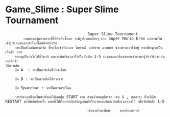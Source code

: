 # Game_Slime : Super Slime Tournament
                                        Super Slime Tournament
	        เกมของกลุ่มพวกเราที่ได้คิดค้นขึ้นมา จะมีรูปแบบคล้ายๆ เกม Super Mario bros แต่จะมาในเชิงรูปแบบของการเป็นสไลม์น้อยน่ารัก 
        การเป็นสไลม์น้อยน่ารัก ที่จะวิ่งแข่งจับเวลา โดยจะมี อุปสรรค มากมาย ขวางทางเอาไว้อยู่ ทางประตูจะเป็นเส้นชัย และ
        จะระบุเป็นว่าวิ่งไปกี่วินาที และจะบันทึกเวลาไว้เป็นอันดับ 1-5 เอาละผมเกริ่นมาพอแล้วเรามารู้จักรวิธีการเล่นเลยดีกว่า
    วิธีการเล่น
	    ปุ่ม A  : จะเป็นการเดินไปทางซ้าย
	    
        ปุ่ม D : จะเป็นการเดินไปทางขวา
	    
        ปุ่ม Spacebar : จะเป็นการกระโดด
	    
        การจับเวลาก็จะเริ่มนับตั้งแต่ให้กดปุ่ม START เลย ส่วนถ้าชนอุปสรรค เช่น ผี , ตกลาวา ก็จะมีปุ่ม RESTART มาให้เล่นอีกครั้ง แบบนี้ไปเรื่อยจนถึงประตูเส้นชัยก็จะจบเกมส์และบันทึกเวลาเอาไว้ เพื่อจัดอันดับ 1-5 
				
                                        เรียนพร้อมเพื่อน 	จบพร้อมแพทย์
